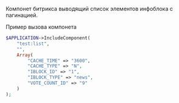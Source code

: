 Компонет битрикса выводящий список элементов инфоблока с пагинацией.

Пример вызова компонета
```php
$APPLICATION->IncludeComponent(
	"test:list",
	"",
	Array(
		"CACHE_TIME" => "3600",
		"CACHE_TYPE" => "N",
		"IBLOCK_ID" => "1",
		"IBLOCK_TYPE" => "news",
		"VOTE_COUNT_ID" => "9"
	)
);
```
